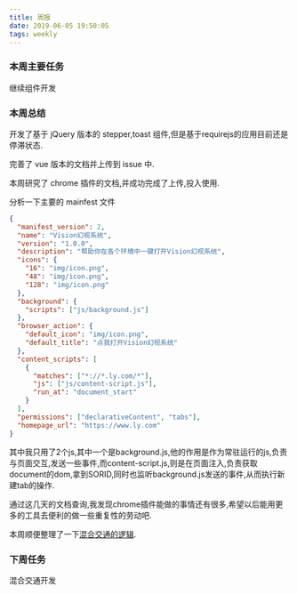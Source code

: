 ```yaml
---
title: 周报
date: 2019-06-05 19:50:05
tags: weekly
---
```


### 本周主要任务

继续组件开发

### 本周总结

开发了基于 jQuery 版本的 stepper,toast 组件,但是基于requirejs的应用目前还是停滞状态.

完善了 vue 版本的文档并上传到 issue 中.

本周研究了 chrome 插件的文档,并成功完成了上传,投入使用.

分析一下主要的 mainfest 文件

``` json
{
  "manifest_version": 2,
  "name": "Vision幻视系统",
  "version": "1.0.0",
  "description": "帮助你在各个环境中一键打开Vision幻视系统",
  "icons": {
    "16": "img/icon.png",
    "48": "img/icon.png",
    "128": "img/icon.png"
  },
  "background": {
    "scripts": ["js/background.js"]
  },
  "browser_action": {
    "default_icon": "img/icon.png",
    "default_title": "点我打开Vision幻视系统"
  },
  "content_scripts": [
    {
      "matches": ["*://*.ly.com/*"],
      "js": ["js/content-script.js"],
      "run_at": "document_start"
    }
  ],
  "permissions": ["declarativeContent", "tabs"],
  "homepage_url": "https://www.ly.com"
}
```

其中我只用了2个js,其中一个是background.js,他的作用是作为常驻运行的js,负责与页面交互,发送一些事件,而content-script.js,则是在页面注入,负责获取document的dom,拿到SORID,同时也监听background.js发送的事件,从而执行新建tab的操作.

通过这几天的文档查询,我发现chrome插件能做的事情还有很多,希望以后能用更多的工具去便利的做一些重复性的劳动吧.

本周顺便整理了一下[混合交通的逻辑](https://shimo.im/docs/n5I3A0eLctwXSJQF/).

### 下周任务

混合交通开发

